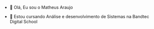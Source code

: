 - 👋  Olá, Eu sou o Matheus Araujo

- 📖	Estou cursando Análise e desenvolvimento de Sistemas na Bandtec Digital School 


































